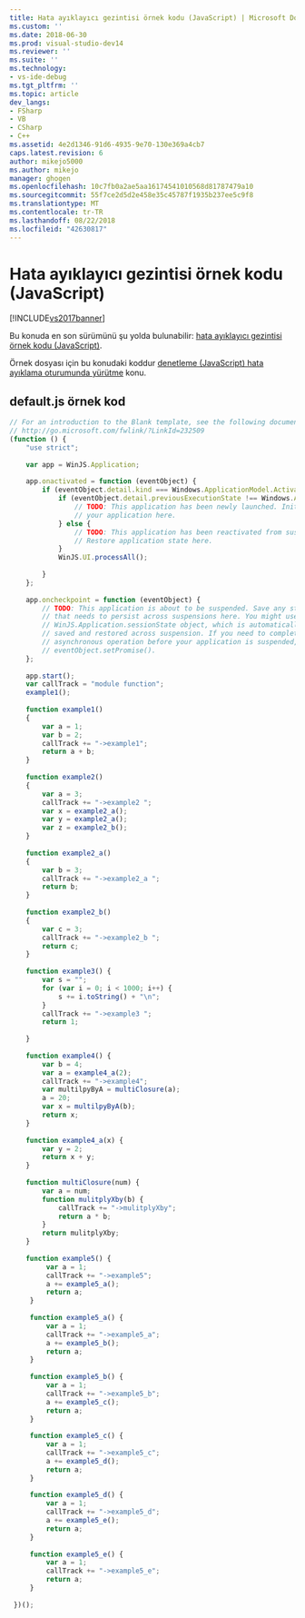 ```yaml
---
title: Hata ayıklayıcı gezintisi örnek kodu (JavaScript) | Microsoft Docs
ms.custom: ''
ms.date: 2018-06-30
ms.prod: visual-studio-dev14
ms.reviewer: ''
ms.suite: ''
ms.technology:
- vs-ide-debug
ms.tgt_pltfrm: ''
ms.topic: article
dev_langs:
- FSharp
- VB
- CSharp
- C++
ms.assetid: 4e2d1346-91d6-4935-9e70-130e369a4cb7
caps.latest.revision: 6
author: mikejo5000
ms.author: mikejo
manager: ghogen
ms.openlocfilehash: 10c7fb0a2ae5aa16174541010568d81787479a10
ms.sourcegitcommit: 55f7ce2d5d2e458e35c45787f1935b237ee5c9f8
ms.translationtype: MT
ms.contentlocale: tr-TR
ms.lasthandoff: 08/22/2018
ms.locfileid: "42630817"
---
```

# <a name="debugger-navigation-sample-code-javascript"></a>Hata ayıklayıcı gezintisi örnek kodu (JavaScript)
[!INCLUDE[vs2017banner](../includes/vs2017banner.md)]

Bu konuda en son sürümünü şu yolda bulunabilir: [hata ayıklayıcı gezintisi örnek kodu (JavaScript)](https://docs.microsoft.com/visualstudio/debugger/debugger-navigation-sample-code-javascript).  
  
Örnek dosyası için bu konudaki koddur [denetleme (JavaScript) hata ayıklama oturumunda yürütme](../debugger/control-execution-of-a-store-app-in-a-visual-studio-debug-session-for-windows-store-apps-javascript.md) konu.  
  
## <a name="defaultjs-sample-code"></a>default.js örnek kod  
  
```javascript  
// For an introduction to the Blank template, see the following documentation:  
// http://go.microsoft.com/fwlink/?LinkId=232509  
(function () {  
    "use strict";  
  
    var app = WinJS.Application;  
  
    app.onactivated = function (eventObject) {  
        if (eventObject.detail.kind === Windows.ApplicationModel.Activation.ActivationKind.launch) {  
            if (eventObject.detail.previousExecutionState !== Windows.ApplicationModel.Activation.ApplicationExecutionState.terminated) {  
                // TODO: This application has been newly launched. Initialize   
                // your application here.  
            } else {  
                // TODO: This application has been reactivated from suspension.   
                // Restore application state here.  
            }  
            WinJS.UI.processAll();  
  
        }  
    };  
  
    app.oncheckpoint = function (eventObject) {  
        // TODO: This application is about to be suspended. Save any state  
        // that needs to persist across suspensions here. You might use the   
        // WinJS.Application.sessionState object, which is automatically  
        // saved and restored across suspension. If you need to complete an  
        // asynchronous operation before your application is suspended, call  
        // eventObject.setPromise().   
    };  
  
    app.start();  
    var callTrack = "module function";  
    example1();  
  
    function example1()  
    {  
        var a = 1;  
        var b = 2;  
        callTrack += "->example1";  
        return a + b;  
    }  
  
    function example2()  
    {  
        var a = 3;  
        callTrack += "->example2 ";  
        var x = example2_a();  
        var y = example2_a();  
        var z = example2_b();  
    }  
  
    function example2_a()  
    {  
        var b = 3;  
        callTrack += "->example2_a ";  
        return b;  
    }  
  
    function example2_b()  
    {  
        var c = 3;  
        callTrack += "->example2_b ";  
        return c;  
    }  
  
    function example3() {  
        var s = "";  
        for (var i = 0; i < 1000; i++) {  
            s += i.toString() + "\n";  
        }  
        callTrack += "->example3 ";  
        return 1;  
  
    }  
  
    function example4() {  
        var b = 4;  
        var a = example4_a(2);  
        callTrack += "->example4";  
        var multilpyByA = multiClosure(a);  
        a = 20;  
        var x = multilpyByA(b);  
        return x;  
    }  
  
    function example4_a(x) {  
        var y = 2;  
        return x + y;  
    }  
  
    function multiClosure(num) {  
        var a = num;  
        function mulitplyXby(b) {  
            callTrack += "->mulitplyXby";  
            return a * b;  
        }  
        return mulitplyXby;  
    }  
  
    function example5() {  
         var a = 1;  
         callTrack += "->example5";  
         a += example5_a();  
         return a;  
     }  
  
     function example5_a() {  
         var a = 1;  
         callTrack += "->example5_a";  
         a += example5_b();  
         return a;  
     }  
  
     function example5_b() {  
         var a = 1;  
         callTrack += "->example5_b";  
         a += example5_c();  
         return a;  
     }  
  
     function example5_c() {  
         var a = 1;  
         callTrack += "->example5_c";  
         a += example5_d();  
         return a;  
     }  
  
     function example5_d() {  
         var a = 1;  
         callTrack += "->example5_d";  
         a += example5_e();  
         return a;  
     }  
  
     function example5_e() {  
         var a = 1;  
         callTrack += "->example5_e";  
         return a;  
     }  
  
 })();  
  
```



